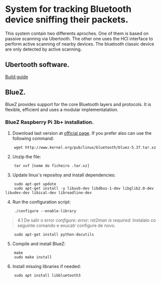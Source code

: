 # System for tracking Bluetooth device sniffing their packets.

This system contain two differents aproches. One of them is based on passive scanning via Ubertooth. The other one uses the HCI interface to perform active scanning of nearby devices. The bluetooth classic device are only detected by active scanning.

## Ubertooth software.
[Build guide](https://ubertooth.readthedocs.io/en/latest/build_guide.html)

## BlueZ.
BlueZ provides support for the core Bluetooth layers and protocols. It is flexible, efficient and uses a modular implementatation.

### BlueZ Raspberry Pi 3b+ installation.

1. Download last version at [official page](http://www.bluez.org). If you prefer also can use the following command:

```console
	wget http://www.kernel.org/pub/linux/bluetooth/bluez-5.37.tar.xz
```

2. Unzip the file:

```console
	tar xvf [nome do ficheiro .tar.xz]
```

3. Update linux's repositoy and install dependencies:

```console
	sudo apt-get update  
	sudo apt-get install -y libusb-dev libdbus-1-dev libglib2.0-dev libudev-dev libical-dev libreadline-dev
```

4. Run the configuration script:

```console
	./configure --enable-library
```

>4.1 De salir o error _configure: error: rst2man is required_: Instalalo co seguinte comando e exucatr configure de novo.
	
		sudo apt-get install python-docutils
	

5. Compile and install BlueZ:

```console
	make  
	sudo make install
```

6. Install missing libraries if needed:

```console
	sudo apt install libbluetooth3
```

